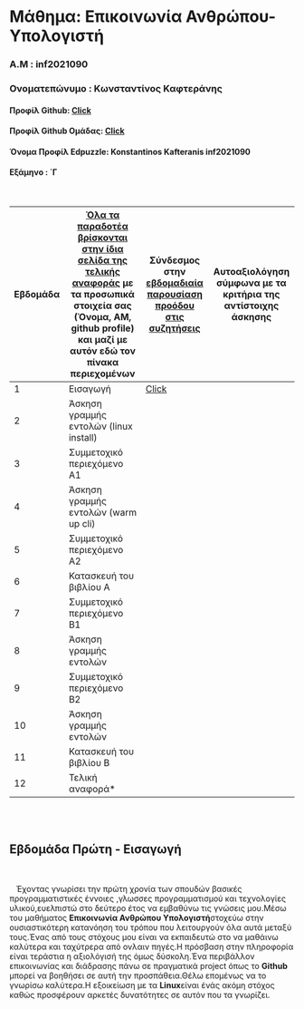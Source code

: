 # Μάθημα: Επικοινωνία Ανθρώπου-Υπολογιστή

### Α.Μ : inf2021090

### Ονοματεπώνυμο : Κωνσταντίνος Καφτεράνης

#### Προφίλ Github: [Click](https://github.com/inf2021090)

#### Προφίλ Github Ομάδας: [Click](https://github.com/ContattoContare)

#### Όνομα Προφίλ Edpuzzle: Konstantinos Kafteranis inf2021090

#### Εξάμηνο : ΄Γ

<br />

| Εβδομάδα | [Όλα τα παραδοτέα βρίσκονται στην ίδια σελίδα της τελικής αναφοράς](https://courses-ionio.github.io/help/deliverables/) με τα προσωπικά στοιχεία σας (Όνομα, ΑΜ, github profile) και μαζί με αυτόν εδώ τον πίνακα περιεχομένων | Σύνδεσμος στην [εβδομαδιαία παρουσίαση προόδου στις συζητήσεις](https://github.com/courses-ionio/help/discussions/categories/show-and-tell) | Αυτοαξιολόγηση σύμφωνα με τα κριτήρια της αντίστοιχης άσκησης |
| --- | --- | --- | --- |
| 1 | Εισαγωγή| [Click](https://github.com/courses-ionio/help/discussions/907) | |
| 2 | Άσκηση γραμμής εντολών (linux install) | | |
| 3 | Συμμετοχικό περιεχόμενο A1 | | |
| 4 | Άσκηση γραμμής εντολών (warm up cli) | | |
| 5 | Συμμετοχικό περιεχόμενο A2 | | |
| 6 | Κατασκευή του βιβλίου Α | | |
| 7 | Συμμετοχικό περιεχόμενο B1 | | |
| 8 | Άσκηση γραμμής εντολών | | |
| 9 | Συμμετοχικό περιεχόμενο B2 | | |
| 10 | Άσκηση γραμμής εντολών | | |
| 11 | Κατασκευή του βιβλίου Β | | |
| 12 | Τελική αναφορά* | | |


<br /><br />


## Εβδομάδα Πρώτη - Εισαγωγή

<br /> 

&nbsp;&nbsp;&nbsp;Έχοντας γνωρίσει την πρώτη χρονία των σπουδών βασικές προγραμματιστικές έννοιες ,γλωσσες προγραμματισμού και τεχνολογίες υλικού,ευελπιστώ στο δεύτερο έτος να εμβαθύνω τις γνώσεις μου.Μέσω του μαθήματος **Επικοινωνία Ανθρώπου Υπολογιστή**στοχεύω στην ουσιαστικότερη κατανόηση του τρόπου που λειτουργούν όλα αυτά μεταξύ τους.Ένας από τους στόχους μου είναι να εκπαιδευτώ στο να μαθάινω καλύτερα και ταχύτρερα από ονλαιν πηγές.Η πρόσβαση στην πληροφορία είναι τεράστια η αξιολόγισή της όμως δύσκολη.Ένα περιβάλλον επικοινωνίας και διάδρασης πάνω σε πραγματικά project όπως το **Github** μπορεί να βoηθήσει σε αυτή την προσπάθεια.Θέλω επομένως να το γνωρίσω καλύτερα.Η εξοικείωση με τα **Linux**είναι ένάς ακόμη στόχος καθώς προσφέρουν αρκετές δυνατότητες σε αυτόν που τα γνωρίζει.
